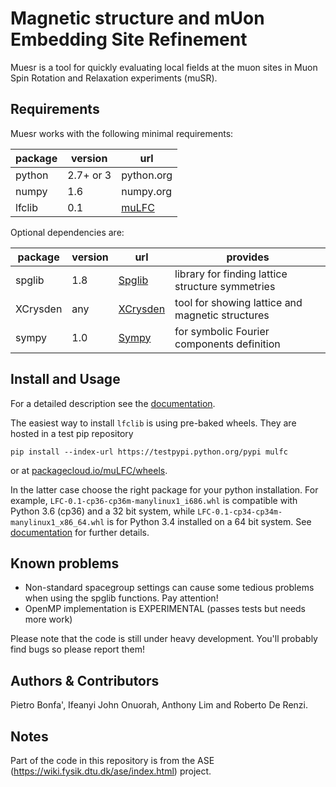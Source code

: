 Magnetic structure and mUon Embedding Site Refinement
=====================================================

Muesr is a tool for quickly evaluating local fields at the muon sites in Muon Spin Rotation and Relaxation experiments (muSR).

Requirements
------------

Muesr works with the following minimal requirements:

| package | version    | url        |
|---------|------------|------------|
| python  | 2.7+ or 3  | python.org |
| numpy   | 1.6        | numpy.org  |
| lfclib  | 0.1        | [muLFC](http://www.github.com/bonfus/muLFC) |

Optional dependencies are:

| package  | version    | url        | provides |
|----------|------------|------------|----------|
| spglib   | 1.8        | [Spglib](http://atztogo.github.io/spglib) |  library for finding lattice structure symmetries |
| XCrysden | any        | [XCrysden](http://www.xcrysden.org) | tool for showing lattice and magnetic structures |
| sympy    | 1.0        | [Sympy](http://sympy.org) | for symbolic Fourier components definition |


Install and Usage
-----------------

For a detailed description see the [documentation](http://muesr.readthedocs.io/en/latest/Install.html).

The easiest way to install `lfclib` is using pre-baked wheels.
They are hosted in a test pip repository

    pip install --index-url https://testpypi.python.org/pypi mulfc
    
or at [packagecloud.io/muLFC/wheels](https://packagecloud.io/muLFC/wheels).

In the latter case choose the right package for your python installation. 
For example, `LFC-0.1-cp36-cp36m-manylinux1_i686.whl` is compatible with
Python 3.6 (cp36) and a 32 bit system, while `LFC-0.1-cp34-cp34m-manylinux1_x86_64.whl`
is for Python 3.4 installed on a 64 bit system.
See [documentation](http://muesr.readthedocs.io/en/latest/Install.html#system-wide-installation-with-wheels) for further details.

Known problems
--------------

- Non-standard spacegroup settings can cause some tedious problems when 
  using the spglib functions. Pay attention!
- OpenMP implementation is EXPERIMENTAL (passes tests but needs more work)


Please note that the code is still under heavy development. 
You'll probably find bugs so please report them!

Authors & Contributors
----------------------

Pietro Bonfa', Ifeanyi John Onuorah, Anthony Lim and Roberto De Renzi.


Notes
-----

Part of the code in this repository is from the ASE
(https://wiki.fysik.dtu.dk/ase/index.html) project. 
